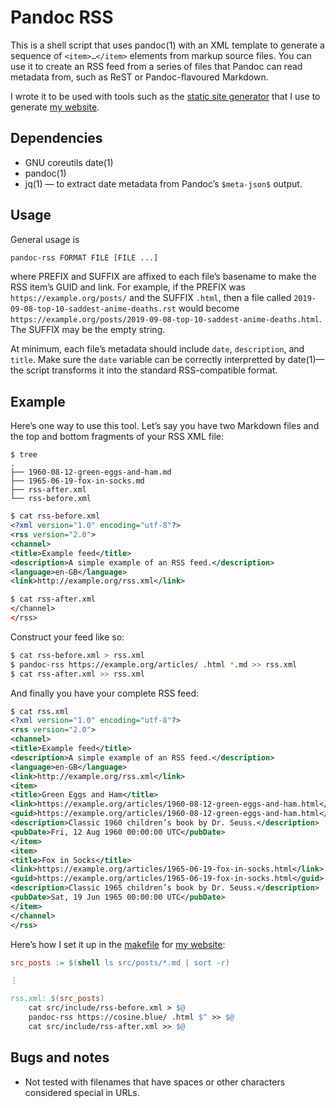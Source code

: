 # Pandoc RSS

This is a shell script that uses pandoc(1) with an XML template to
generate a sequence of `<item>…</item>` elements from markup source
files. You can use it to create an RSS feed from a series of files that
Pandoc can read metadata from, such as ReST or Pandoc-flavoured
Markdown.

I wrote it to be used with tools such as the [static site
generator](https://github.com/chambln/red/) that I use to generate [my
website](https://cosine.blue/).

## Dependencies

  - GNU coreutils date(1)
  - pandoc(1)
  - jq(1) — to extract date metadata from Pandoc’s `$meta-json$` output.

## Usage

General usage is

``` bash
pandoc-rss FORMAT FILE [FILE ...]
```

where PREFIX and SUFFIX are affixed to each file’s basename to make the
RSS item’s GUID and link. For example, if the PREFIX was
`https://example.org/posts/` and the SUFFIX `.html`, then a file called
`2019-09-08-top-10-saddest-anime-deaths.rst` would become
`https://example.org/posts/2019-09-08-top-10-saddest-anime-deaths.html`.
The SUFFIX may be the empty string.

At minimum, each file’s metadata should include `date`, `description`,
and `title`. Make sure the `date` variable can be correctly interpretted
by date(1)—the script transforms it into the standard RSS-compatible
format.

## Example

Here’s one way to use this tool. Let’s say you have two Markdown files
and the top and bottom fragments of your RSS XML file:

    $ tree
    .
    ├── 1960-08-12-green-eggs-and-ham.md
    ├── 1965-06-19-fox-in-socks.md
    ├── rss-after.xml
    └── rss-before.xml

``` xml
$ cat rss-before.xml
<?xml version="1.0" encoding="utf-8"?>
<rss version="2.0">
<channel>
<title>Example feed</title>
<description>A simple example of an RSS feed.</description>
<language>en-GB</language>
<link>http://example.org/rss.xml</link>
```

``` xml
$ cat rss-after.xml
</channel>
</rss>
```

Construct your feed like so:

``` bash
$ cat rss-before.xml > rss.xml
$ pandoc-rss https://example.org/articles/ .html *.md >> rss.xml
$ cat rss-after.xml >> rss.xml
```

And finally you have your complete RSS feed:

``` xml
$ cat rss.xml
<?xml version="1.0" encoding="utf-8"?>
<rss version="2.0">
<channel>
<title>Example feed</title>
<description>A simple example of an RSS feed.</description>
<language>en-GB</language>
<link>http://example.org/rss.xml</link>
<item>
<title>Green Eggs and Ham</title>
<link>https://example.org/articles/1960-08-12-green-eggs-and-ham.html</link>
<guid>https://example.org/articles/1960-08-12-green-eggs-and-ham.html</guid>
<description>Classic 1960 children’s book by Dr. Seuss.</description>
<pubDate>Fri, 12 Aug 1960 00:00:00 UTC</pubDate>
</item>
<item>
<title>Fox in Socks</title>
<link>https://example.org/articles/1965-06-19-fox-in-socks.html</link>
<guid>https://example.org/articles/1965-06-19-fox-in-socks.html</guid>
<description>Classic 1965 children’s book by Dr. Seuss.</description>
<pubDate>Sat, 19 Jun 1965 00:00:00 UTC</pubDate>
</item>
</channel>
</rss>
```

Here’s how I set it up in the
[makefile](https://github.com/chambln/chambln.github.io/blob/master/Makefile)
for [my website](https://cosine.blue):

``` makefile
src_posts := $(shell ls src/posts/*.md | sort -r)

⋮

rss.xml: $(src_posts)
    cat src/include/rss-before.xml > $@
    pandoc-rss https://cosine.blue/ .html $^ >> $@
    cat src/include/rss-after.xml >> $@
```

## Bugs and notes

  - Not tested with filenames that have spaces or other characters
    considered special in URLs.
